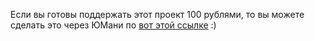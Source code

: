 Если вы готовы поддержать этот проект 100 рублями, то вы можете сделать это через ЮМани по [вот этой ссылке](https://yoomoney.ru/quickpay/fundraise/button?billNumber=17P19CIPI3F.250114&) :)
